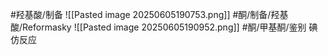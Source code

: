 #羟基酸/制备
![[Pasted image 20250605190753.png]]
#酮/制备/羟基酸/Reformasky
![[Pasted image 20250605190952.png]]
#酮/甲基酮/鉴别
碘仿反应